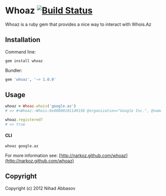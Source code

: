 # Whoaz [![Build Status](https://secure.travis-ci.org/NARKOZ/whoaz.png)](http://travis-ci.org/NARKOZ/whoaz)

Whoaz is a ruby gem that provides a nice way to interact with Whois.Az

## Installation

Command line:

```sh
gem install whoaz
```

Bundler:

```ruby
gem 'whoaz', '~> 1.0.0'
```

## Usage

```ruby
whoaz = Whoaz.whois('google.az')
# => #<Whoaz::Whois:0x00000101149158 @organization="Google Inc.", @name="Admin", @address="94043, Mountain View, 1600 Amphitheatre Parkway", @phone="+16503300100", @fax="+16506188571", @email="dns-admin@google.com", @nameservers=["ns1.google.com", "ns2.google.com"]>

whoaz.registered?
# => true
```

#### CLI

```sh
whoaz google.az
```

For more information see: [http://narkoz.github.com/whoaz](http://narkoz.github.com/whoaz)

## Copyright

Copyright (c) 2012 Nihad Abbasov
